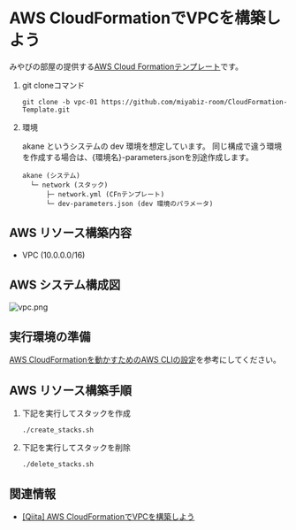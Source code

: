 # AWS CloudFormationでVPCを構築しよう
みやびの部屋の提供する[AWS Cloud Formationテンプレート](https://github.com/miyabiz-room/CloudFormation-Template/tree/main)です。

1.  git cloneコマンド

    ```
    git clone -b vpc-01 https://github.com/miyabiz-room/CloudFormation-Template.git
    ```

2.  環境

    akane というシステムの dev 環境を想定しています。
    同じ構成で違う環境を作成する場合は、{環境名}-parameters.jsonを別途作成します。

    ```
    akane (システム)
      └─ network (スタック)
          ├─ network.yml (CFnテンプレート)
          └─ dev-parameters.json (dev 環境のパラメータ)
    ```

## AWS リソース構築内容
  - VPC (10.0.0.0/16)

## AWS システム構成図
![vpc.png](https://qiita-image-store.s3.ap-northeast-1.amazonaws.com/0/682035/150a0925-0a29-84ce-00ae-83af0c5fed2c.png)

## 実行環境の準備
[AWS CloudFormationを動かすためのAWS CLIの設定](https://qiita.com/miyabiz/items/fed11796f0ea2b7608f4)を参考にしてください。

## AWS リソース構築手順
1.  下記を実行してスタックを作成

    ```
    ./create_stacks.sh
    ```

2.  下記を実行してスタックを削除

    ```
    ./delete_stacks.sh
    ```

## 関連情報
  - [[Qiita] AWS CloudFormationでVPCを構築しよう](https://qiita.com/miyabiz/items/e26702b6e20bfd2ecfd4)